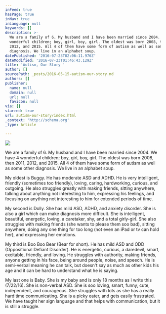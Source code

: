 ```yaml
---
inFeed: true
hasPage: true
inNav: true
inLanguage: null
keywords: []
description: >-
  We are a family of 6. My husband and I have been married since 2004. We have 4
  wonderful children; boy, girl, boy, girl. The oldest was born 2008, then 2011,
  2012, and 2015. All 4 of them have some form of autism as well as some other
  diagnosis. We live in an alphabet soup.
datePublished: '2016-07-23T02:06:11.976Z'
dateModified: '2016-07-23T01:46:43.129Z'
title: 'Autism, Our Story '
author: []
sourcePath: _posts/2016-05-15-autism-our-story.md
authors: []
publisher:
  name: null
  domain: null
  url: null
  favicon: null
via: {}
starred: true
url: autism-our-story/index.html
_context: 'http://schema.org'
_type: Article

---
```

![](https://the-grid-user-content.s3-us-west-2.amazonaws.com/b07a5e3e-788b-40a9-ae4f-2f29f9927131.jpg)

We are a family of 6\. My husband and I have been married since 2004\. We have 4 wonderful children; boy, girl, boy, girl. The oldest was born 2008, then 2011, 2012, and 2015\. All 4 of them have some form of autism as well as some other diagnosis. We live in an alphabet soup.

My oldest is Buggy. He has moderate ASD and ADHD. He is very intelligent, friendly (sometimes too friendly), loving, caring, hardworking, curious, and outgoing. He also struggles greatly with making friends, sitting anywhere, talking about anything not interesting to him, expressing his feelings, and focusing on anything not interesting to him for extended periods of time. 

My second is Dolly. She has mild ASD, ADHD, and anxiety disorder. She is also a girl which can make diagnosis more difficult. She is intelligent, beautiful, energetic, loving, a caretaker, shy, and a total girly-girl. She also struggles with making friends (she wants to please them soo bad), sitting anywhere, doing any one thing for too long (not even an iPad or tv can hold her), and expressing her emotions. 

My third is Boo Boo Bear (Bear for short). He has mild ASD and ODD (Oppositional Defiant Disorder). He is energetic, curious, a daredevil, smart, excitable, friendly, and loving. He struggles with authority, making friends, anyone getting in his face, being around people, noise, and speech. He is semi-verbal meaning he can talk, but doesn't say as much as other kids his age and it can be hard to understand what he is saying.

My last one is Baby. She is my baby and is only 18 months as I write this (7/22/16). She is non-verbal ASD. She is soo loving, smart, funny, cute, independent, and courageous. She struggles with lots as she has a really hard time communicating. She is a picky eater, and gets easily frustrated. We have taught her sign language and that helps with communication, but it is still a struggle.